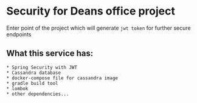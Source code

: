 # **Security for Deans office project**

Enter point of the project which will generate `jwt token` for
further secure endpoints

## **What this service has:**
    * Spring Security with JWT
    * Cassandra database 
    * docker-compose file for cassandra image
    * gradle build tool
    * lombok
    * other dependencies...
